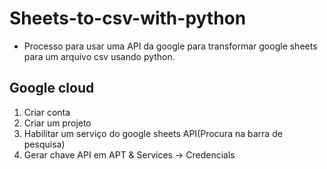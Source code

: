 # Sheets-to-csv-with-python
- Processo para usar uma API da google para transformar google sheets para um arquivo csv usando python.

## Google cloud

1. Criar conta
2. Criar um projeto
3. Habilitar um serviço do google sheets API(Procura na barra de pesquisa)
4. Gerar chave API em APT & Services -> Credencials

